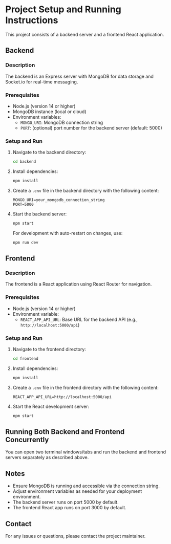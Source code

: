 # Project Setup and Running Instructions

This project consists of a backend server and a frontend React application.

## Backend

### Description
The backend is an Express server with MongoDB for data storage and Socket.io for real-time messaging.

### Prerequisites
- Node.js (version 14 or higher)
- MongoDB instance (local or cloud)
- Environment variables:
  - `MONGO_URI`: MongoDB connection string
  - `PORT`: (optional) port number for the backend server (default: 5000)

### Setup and Run
1. Navigate to the backend directory:
   ```bash
   cd backend
   ```
2. Install dependencies:
   ```bash
   npm install
   ```
3. Create a `.env` file in the backend directory with the following content:
   ```
   MONGO_URI=your_mongodb_connection_string
   PORT=5000
   ```
4. Start the backend server:
   ```bash
   npm start
   ```
   For development with auto-restart on changes, use:
   ```bash
   npm run dev
   ```

## Frontend

### Description
The frontend is a React application using React Router for navigation.

### Prerequisites
- Node.js (version 14 or higher)
- Environment variable:
  - `REACT_APP_API_URL`: Base URL for the backend API (e.g., `http://localhost:5000/api`)

### Setup and Run
1. Navigate to the frontend directory:
   ```bash
   cd frontend
   ```
2. Install dependencies:
   ```bash
   npm install
   ```
3. Create a `.env` file in the frontend directory with the following content:
   ```
   REACT_APP_API_URL=http://localhost:5000/api
   ```
4. Start the React development server:
   ```bash
   npm start
   ```

## Running Both Backend and Frontend Concurrently

You can open two terminal windows/tabs and run the backend and frontend servers separately as described above.

## Notes

- Ensure MongoDB is running and accessible via the connection string.
- Adjust environment variables as needed for your deployment environment.
- The backend server runs on port 5000 by default.
- The frontend React app runs on port 3000 by default.

## Contact

For any issues or questions, please contact the project maintainer.
